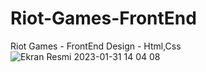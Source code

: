 # Riot-Games-FrontEnd
Riot Games - FrontEnd Design - Html,Css
![Ekran Resmi 2023-01-31 14 04 08](https://user-images.githubusercontent.com/116354050/216937961-1bfe4b7b-d793-4c27-99fd-de454d611980.png)
